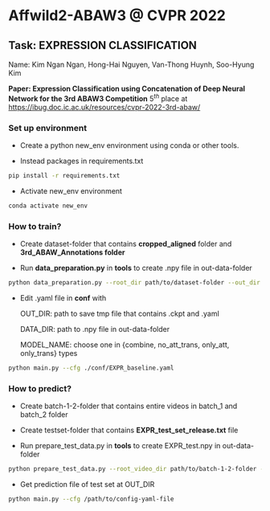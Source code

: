 
#  Affwild2-ABAW3 @ CVPR 2022
## Task: EXPRESSION CLASSIFICATION

Name: Kim Ngan Ngan, Hong-Hai Nguyen, Van-Thong Huynh, Soo-Hyung Kim

**Paper: Expression Classification using Concatenation of Deep Neural Network for the 3rd ABAW3 Competition**
$5^{th}$ place at https://ibug.doc.ic.ac.uk/resources/cvpr-2022-3rd-abaw/

### Set up environment
+ Create a python new_env environment using conda or other tools.

+ Instead packages in requirements.txt
```bash
pip install -r requirements.txt
```
+ Activate new_env environment
```bash
conda activate new_env
```
### How to train?
+  Create dataset-folder that contains **cropped_aligned** folder and **3rd_ABAW_Annotations folder**

+  Run **data_preparation.py** in **tools** to create .npy file in out-data-folder
```bash
python data_preparation.py --root_dir path/to/dataset-folder --out_dir path/to/out-data-folder
```
+  Edit .yaml file in **conf** with

    OUT_DIR: path to save tmp file that contains .ckpt and .yaml

    DATA_DIR: path to .npy file in out-data-folder

    MODEL_NAME: choose one in {combine, no_att_trans, only_att, only_trans} types
```bash
python main.py --cfg ./conf/EXPR_baseline.yaml
```

### How to predict?

+  Create batch-1-2-folder that contains entire videos in batch_1 and batch_2 folder

+  Create testset-folder that contains **EXPR_test_set_release.txt** file

+  Run prepare_test_data.py in **tools** to create EXPR_test.npy in out-data-folder
```bash
python prepare_test_data.py --root_video_dir path/to/batch-1-2-folder --dataset_dir path/to/out-data-folder
```
+  Get prediction file of test set at OUT_DIR
```bash
python main.py --cfg /path/to/config-yaml-file
```


